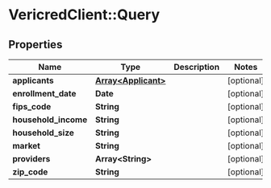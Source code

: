 # VericredClient::Query

## Properties
Name | Type | Description | Notes
------------ | ------------- | ------------- | -------------
**applicants** | [**Array&lt;Applicant&gt;**](Applicant.md) |  | [optional] 
**enrollment_date** | **Date** |  | [optional] 
**fips_code** | **String** |  | [optional] 
**household_income** | **String** |  | [optional] 
**household_size** | **String** |  | [optional] 
**market** | **String** |  | [optional] 
**providers** | **Array&lt;String&gt;** |  | [optional] 
**zip_code** | **String** |  | [optional] 


